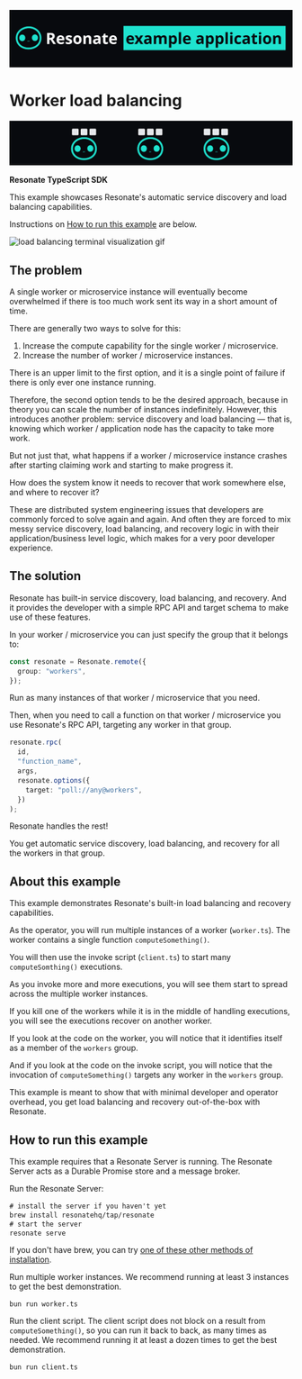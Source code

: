 ![Resonate example app readme banner](/assets/resonate-example-app-readme-banner.png)

# Worker load balancing

![echo load balancing banner](/assets/echo-load-balancing-banner.png)

**Resonate TypeScript SDK**

This example showcases Resonate's automatic service discovery and load balancing capabilities.

Instructions on [How to run this example](#how-to-run-this-example) are below.

![load balancing terminal visualization gif](/assets/load-balancing-ts.gif)

## The problem

A single worker or microservice instance will eventually become overwhelmed if there is too much work sent its way in a short amount of time.

There are generally two ways to solve for this:

1. Increase the compute capability for the single worker / microservice.
2. Increase the number of worker / microservice instances.

There is an upper limit to the first option, and it is a single point of failure if there is only ever one instance running.

Therefore, the second option tends to be the desired approach, because in theory you can scale the number of instances indefinitely. However, this introduces another problem: service discovery and load balancing — that is, knowing which worker / application node has the capacity to take more work.

But not just that, what happens if a worker / microservice instance crashes after starting claiming work and starting to make progress it.

How does the system know it needs to recover that work somewhere else, and where to recover it?

These are distributed system engineering issues that developers are commonly forced to solve again and again.
And often they are forced to mix messy service discovery, load balancing, and recovery logic in with their application/business level logic, which makes for a very poor developer experience.

## The solution

Resonate has built-in service discovery, load balancing, and recovery. And it provides the developer with a simple RPC API and target schema to make use of these features.

In your worker / microservice you can just specify the group that it belongs to:

```typescript
const resonate = Resonate.remote({
  group: "workers",
});
```

Run as many instances of that worker / microservice that you need.

Then, when you need to call a function on that worker / microservice you use Resonate's RPC API, targeting any worker in that group.

```typescript
resonate.rpc(
  id,
  "function_name",
  args,
  resonate.options({
    target: "poll://any@workers",
  })
);
```

Resonate handles the rest!

You get automatic service discovery, load balancing, and recovery for all the workers in that group.

## About this example

This example demonstrates Resonate's built-in load balancing and recovery capabilities.

As the operator, you will run multiple instances of a worker (`worker.ts`).
The worker contains a single function `computeSomething()`.

You will then use the invoke script (`client.ts`) to start many `computeSomthing()` executions.

As you invoke more and more executions, you will see them start to spread across the multiple worker instances.

If you kill one of the workers while it is in the middle of handling executions, you will see the executions recover on another worker.

If you look at the code on the worker, you will notice that it identifies itself as a member of the `workers` group.

And if you look at the code on the invoke script, you will notice that the invocation of `computeSomething()` targets any worker in the `workers` group.

This example is meant to show that with minimal developer and operator overhead, you get load balancing and recovery out-of-the-box with Resonate.

## How to run this example

This example requires that a Resonate Server is running.
The Resonate Server acts as a Durable Promise store and a message broker.

Run the Resonate Server:

```shell
# install the server if you haven't yet
brew install resonatehq/tap/resonate
# start the server
resonate serve
```

If you don't have brew, you can try [one of these other methods of installation](https://docs.resonatehq.io/operate/server-installation).

Run multiple worker instances.
We recommend running at least 3 instances to get the best demonstration.

```shell
bun run worker.ts
```

Run the client script.
The client script does not block on a result from `computeSomething()`, so you can run it back to back, as many times as needed.
We recommend running it at least a dozen times to get the best demonstration.

```shell
bun run client.ts
```
